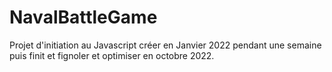 # NavalBattleGame
Projet d'initiation au Javascript créer en Janvier 2022 pendant une semaine puis finit et fignoler et optimiser en octobre 2022.
